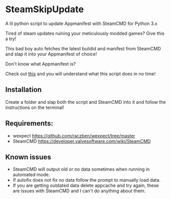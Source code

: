 # SteamSkipUpdate

A lil python script to update Appmanifest with SteamCMD for Python 3.x

Tired of steam updates ruining your meticulously modded games? Give this a try!

This bad boy auto fetches the latest buildid and manifest from SteamCMD and slap it into your Appmanifest of choice!

Don't know what Appmanifest is? 

Check out [this](https://steamcommunity.com/sharedfiles/filedetails/?id=2901860378) and you will understand what this script does in no time!

## Installation

Create a folder and slap both the script and SteamCMD into it and follow the instructions on the terminal!

## Requirements:
- wexpect https://github.com/raczben/wexpect/tree/master
- SteamCMD https://developer.valvesoftware.com/wiki/SteamCMD

## Known issues
- SteamCMD will output old or no data sometimes when running in automated mode.
- If autofix does not fix no data follow the prompt to manually load data.
- If you are getting outdated data delete appcache and try again, these are issues with SteamCMD and I can't do anything about them.
